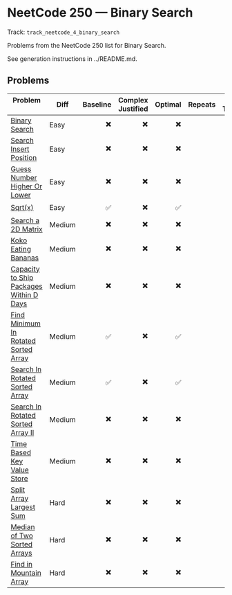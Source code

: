 # NeetCode 250 — Binary Search

Track: `track_neetcode_4_binary_search`

Problems from the NeetCode 250 list for Binary Search.

See generation instructions in ../README.md.

## Problems

| Problem &nbsp;&nbsp;&nbsp;&nbsp;| Diff | Baseline | Complex Justified | Optimal | Repeats | Min Time | Conf | Clarified | Communicated | Stated | Edge Tests | Clean Impl | Mistakes |
|---|---|---:|---:|---:|---:|---:|---:|---:|---:|---:|---:|---:|---|
| [Binary Search](../problems/0704-binary-search/readme.md) | Easy | ✖️ | ✖️ | ✖️ |  | 0 | 1 | ✖️ | ✖️ | ✖️ | ✖️                 | ✖️ |  |
| [Search Insert Position](../problems/0035-search-insert-position/readme.md) | Easy | ✖️ | ✖️ | ✖️ |  | 0 | 1 | ✖️ | ✖️ | ✖️ | ✖️                 | ✖️ |  |
| [Guess Number Higher Or Lower](../problems/0374-guess-number-higher-or-lower/readme.md) | Easy | ✖️ | ✖️ | ✖️ |  | 0 | 1 | ✖️ | ✖️ | ✖️ | ✖️                 | ✖️ |  |
| [Sqrt(x)](../problems/0069-sqrtx/readme.md) | Easy | ✅ | ✖️ | ✅ |  | 0 | 1 | ✖️ | ✖️ | ✖️ | ✖️                 | ✖️ |  |
| [Search a 2D Matrix](../problems/0074-search-a-2d-matrix/readme.md) | Medium | ✖️ | ✖️ | ✖️ |  | 0 | 1 | ✖️ | ✖️ | ✖️ | ✖️                 | ✖️ |  |
| [Koko Eating Bananas](../problems/0875-koko-eating-bananas/readme.md) | Medium | ✖️ | ✖️ | ✖️ |  | 0 | 1 | ✖️ | ✖️ | ✖️ | ✖️                 | ✖️ |  |
| [Capacity to Ship Packages Within D Days](../problems/1011-capacity-to-ship-packages-within-d-days/readme.md) | Medium | ✖️ | ✖️ | ✖️ |  | 0 | 1 | ✖️ | ✖️ | ✖️ | ✖️                 | ✖️ |  |
| [Find Minimum In Rotated Sorted Array](../problems/0153-find-minimum-in-rotated-sorted-array/readme.md) | Medium | ✅ | ✖️ | ✅ |  | 0 | 1 | ✖️ | ✖️ | ✖️ | ✖️                 | ✖️ |  |
| [Search In Rotated Sorted Array](../problems/0033-search-in-rotated-sorted-array/readme.md) | Medium | ✅ | ✖️ | ✅ |  | 0 | 1 | ✖️ | ✖️ | ✖️ | ✖️                 | ✖️ |  |
| [Search In Rotated Sorted Array II](../problems/0081-search-in-rotated-sorted-array-ii/readme.md) | Medium | ✖️ | ✖️ | ✖️ |  | 0 | 1 | ✖️ | ✖️ | ✖️ | ✖️                 | ✖️ |  |
| [Time Based Key Value Store](../problems/0981-time-based-key-value-store/readme.md) | Medium | ✖️ | ✖️ | ✖️ |  | 0 | 1 | ✖️ | ✖️ | ✖️ | ✖️                 | ✖️ |  |
| [Split Array Largest Sum](../problems/0410-split-array-largest-sum/readme.md) | Hard | ✖️ | ✖️ | ✖️ |  | 0 | 1 | ✖️ | ✖️ | ✖️ | ✖️                 | ✖️ |  |
| [Median of Two Sorted Arrays](../problems/0004-median-of-two-sorted-arrays/readme.md) | Hard | ✖️ | ✖️ | ✖️ |  | 0 | 1 | ✖️ | ✖️ | ✖️ | ✖️                 | ✖️ |  |
| [Find in Mountain Array](../problems/1095-find-in-mountain-array/readme.md) | Hard | ✖️ | ✖️ | ✖️ |  | 0 | 1 | ✖️ | ✖️ | ✖️ | ✖️                 | ✖️ |  |
